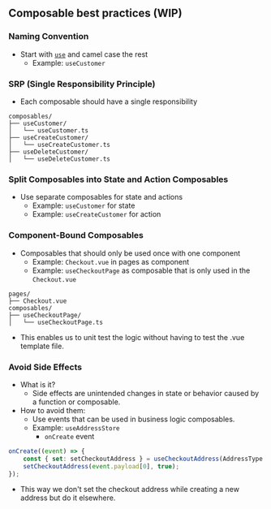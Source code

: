 ## Composable best practices (WIP)

### Naming Convention
- Start with [`use`](command:_github.copilot.openSymbolFromReferences?%5B%7B%22%24mid%22%3A1%2C%22path%22%3A%22%2FUsers%2Fmaximilianroell%2Fworkspace%2Fplentyshop-pwa%2Fapps%2Fweb%2Fcomposables%2Faddress-playground%2FComposable%20best%20practices.md%22%2C%22scheme%22%3A%22file%22%7D%2C%7B%22line%22%3A2%2C%22character%22%3A0%7D%5D "apps/web/composables/address-playground/Composable best practices.md") and camel case the rest
    - Example: `useCustomer`

### SRP (Single Responsibility Principle)
- Each composable should have a single responsibility

```
composables/
├── useCustomer/
│   └── useCustomer.ts
├── useCreateCustomer/
│   └── useCreateCustomer.ts
├── useDeleteCustomer/
│   └── useDeleteCustomer.ts
```

### Split Composables into State and Action Composables
- Use separate composables for state and actions
    - Example: `useCustomer` for state
    - Example: `useCreateCustomer` for action

### Component-Bound Composables
- Composables that should only be used once with one component
    - Example: `Checkout.vue` in pages as component
    - Example: `useCheckoutPage` as composable that is only used in the `Checkout.vue`

```
pages/
├── Checkout.vue
composables/
├── useCheckoutPage/
│   └── useCheckoutPage.ts
```

- This enables us to unit test the logic without having to test the .vue template file.

### Avoid Side Effects
- What is it?
    - Side effects are unintended changes in state or behavior caused by a function or composable.
- How to avoid them:
    - Use events that can be used in business logic composables.
    - Example: `useAddressStore`
        - `onCreate` event

```ts
onCreate((event) => {
    const { set: setCheckoutAddress } = useCheckoutAddress(AddressType.Shipping);
    setCheckoutAddress(event.payload[0], true);
});
```

- This way we don't set the checkout address while creating a new address but do it elsewhere.